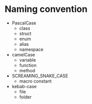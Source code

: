 # Naming convention

 - PascalCase 
    - class
    - struct
    - enum
    - alias
    - namespace
 - camelCase 
    - variable
    - function
    - method
 - SCREAMING_SNAKE_CASE
    - macro constant
 - kebab-case
    - file
    - folder

